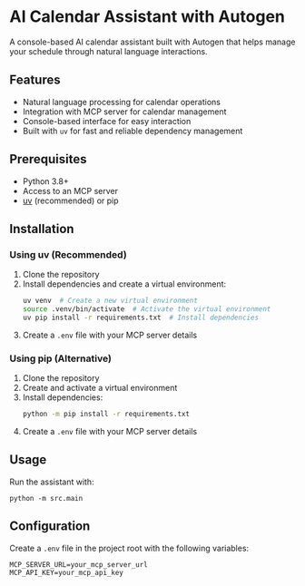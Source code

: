 # AI Calendar Assistant with Autogen

A console-based AI calendar assistant built with Autogen that helps manage your schedule through natural language interactions.

## Features
- Natural language processing for calendar operations
- Integration with MCP server for calendar management
- Console-based interface for easy interaction
- Built with `uv` for fast and reliable dependency management

## Prerequisites
- Python 3.8+
- Access to an MCP server
- [uv](https://github.com/astral-sh/uv) (recommended) or pip

## Installation

### Using uv (Recommended)
1. Clone the repository
2. Install dependencies and create a virtual environment:
   ```bash
   uv venv  # Create a new virtual environment
   source .venv/bin/activate  # Activate the virtual environment
   uv pip install -r requirements.txt  # Install dependencies
   ```
3. Create a `.env` file with your MCP server details

### Using pip (Alternative)
1. Clone the repository
2. Create and activate a virtual environment
3. Install dependencies:
   ```bash
   python -m pip install -r requirements.txt
   ```
4. Create a `.env` file with your MCP server details

## Usage
Run the assistant with:
```
python -m src.main
```

## Configuration
Create a `.env` file in the project root with the following variables:
```
MCP_SERVER_URL=your_mcp_server_url
MCP_API_KEY=your_mcp_api_key
```

